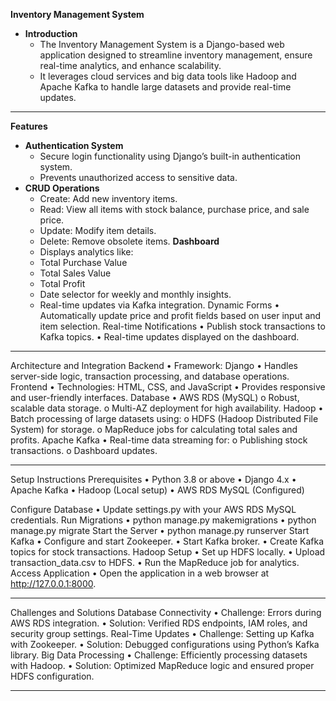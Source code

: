 **Inventory Management System**
- **Introduction**
  - The Inventory Management System is a Django-based web application designed to streamline inventory management, ensure real-time analytics, and enhance scalability. 
  - It leverages cloud services and big data tools like Hadoop and Apache Kafka to handle large datasets and provide real-time updates.
________________________________________
**Features**
- **Authentication System**
  - Secure login functionality using Django’s built-in authentication system.
  - Prevents unauthorized access to sensitive data.
- **CRUD Operations**
  - Create: Add new inventory items.
  - Read: View all items with stock balance, purchase price, and sale price.
  - Update: Modify item details.
  - Delete: Remove obsolete items.
**Dashboard**
  - Displays analytics like:
  - Total Purchase Value
  - Total Sales Value
  - Total Profit
  - Date selector for weekly and monthly insights.
  - Real-time updates via Kafka integration.
Dynamic Forms
•	Automatically update price and profit fields based on user input and item selection.
Real-time Notifications
•	Publish stock transactions to Kafka topics.
•	Real-time updates displayed on the dashboard.
________________________________________

Architecture and Integration
Backend
•	Framework: Django
•	Handles server-side logic, transaction processing, and database operations.
Frontend
•	Technologies: HTML, CSS, and JavaScript
•	Provides responsive and user-friendly interfaces.
Database
•	AWS RDS (MySQL)
o	Robust, scalable data storage.
o	Multi-AZ deployment for high availability.
Hadoop
•	Batch processing of large datasets using:
o	HDFS (Hadoop Distributed File System) for storage.
o	MapReduce jobs for calculating total sales and profits.
Apache Kafka
•	Real-time data streaming for:
o	Publishing stock transactions.
o	Dashboard updates.
________________________________________
Setup Instructions
Prerequisites
•	Python 3.8 or above
•	Django 4.x
•	Apache Kafka
•	Hadoop (Local setup)
•	AWS RDS MySQL (Configured)


Configure Database
•	Update settings.py with your AWS RDS MySQL credentials.
Run Migrations
•	python manage.py makemigrations
•	python manage.py migrate
Start the Server
•	python manage.py runserver
Start Kafka
•	Configure and start Zookeeper.
•	Start Kafka broker.
•	Create Kafka topics for stock transactions.
Hadoop Setup
•	Set up HDFS locally.
•	Upload transaction_data.csv to HDFS.
•	Run the MapReduce job for analytics.
Access Application
•	Open the application in a web browser at http://127.0.0.1:8000.
________________________________________
Challenges and Solutions
Database Connectivity
•	Challenge: Errors during AWS RDS integration.
•	Solution: Verified RDS endpoints, IAM roles, and security group settings.
Real-Time Updates
•	Challenge: Setting up Kafka with Zookeeper.
•	Solution: Debugged configurations using Python’s Kafka library.
Big Data Processing
•	Challenge: Efficiently processing datasets with Hadoop.
•	Solution: Optimized MapReduce logic and ensured proper HDFS configuration.
________________________________________

